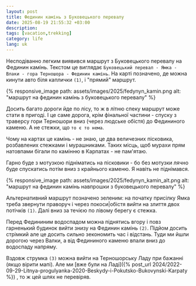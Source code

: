 ```yaml
---
layout: post
title: Фединин камінь з Буковецького перевалу
date: 2025-08-19 21:55:32 +03:00
description: 
tags: [vacation,trekking]
category: life
lang: uk
---
```


Несподіванно легким виявився маршрут з Буковецького перевалу на Фединин камінь. 
Текстом це виглядає `Буковецький перевал - Ямка - Влаки - гора Терношора - Фединин камінь`. 
На карті позначено, де можна кинути авто біля каплички `(1)`, і "прямий" маршрут.

{% responsive_image path: assets/images/2025/fedynyn_kamin.png alt: "маршрут на фединин камінь з буковецького перевалу" %}

Досить багато дороги йде по лісу, то ж в літню спеку маршрут може стати в пригоді. 
І це саме дорога, крім фінальної частини - спуску з траверсу гори Терношори вниз (через людське обістя) до Федининого каменю.
А не стежки, що `то є то нема`.

Чому на картах це камінь - не знаю, це два величезних пісковика, розбавлених стежками і мурашниками.
Таких місць, щоб мурахи прям натовпами бігали по камінню в Карпатах - не пам'ятаю. 

Гарно буде з мотузкою підніматись на пісковики - бо без мотузки лячно буде спускатись потім вниз з крайнього каменю. 
Я навіть не піднімався.

{% responsive_image path: assets/images/2025/fedynyn_kamin_alt.png alt: "маршрут на фединин камінь навпрошки з буковецького перевалу" %}

Альтернативний маршрут позначено зеленим: на початку присілку Ямка треба звернути праворуч і через покоси|обістя вийти на злиття двох потічків `(1)`. 
Далі вниз за течією по лівому берегу є стежка. 

Перед Федининим водоспадом можна піднятись вгору і повз гарненький будинок вийти знизу на Фединин камінь `(2)`.
Підйом досить стрімкий але це досить сильно зекономить час і відстань.
Туди ми йшли дорогою через Валки, а від Федининого каменю впали вниз до водоспаду напряму.

Вздовж струмка `(3)` можна вийти на Терношорську Ладу при бажанні (якщо вірити мапі).
Але ми 
[вже були на Ладі]({% post_url 2024/2022-09-29-Litnya-progulyanka-2020-Beskydy-i-Pokutsko-Bukovynski-Karpaty %})
, то ж цей шлях не перевіряв.

